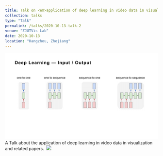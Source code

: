 ```yaml
---
title: Talk on <em>application of deep learning in video data in visualization and related papers</em>."
collection: talks
type: "Talk"
permalink: /talks/2020-10-13-talk-2
venue: "ZJUTVis Lab"
date: 2020-10-13
location: "Hangzhou, Zhejiang"
---
```


<img src="/images/GroupMeetingReport202010.png" />
A Talk about the application of deep learning in video data in visualization and related papers.&nbsp;&nbsp;<a href="http://TongLi97.github.io/files/GroupMeetingReport202010.pptx"><img src="http://TongLi97.github.io/images/ppt.png" weight="25px" height="25px"/></a>

